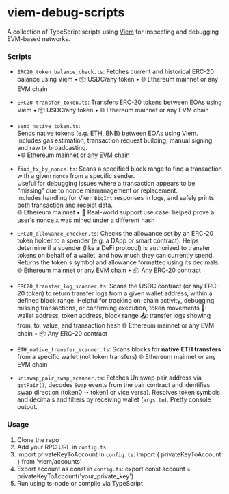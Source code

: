 # viem-debug-scripts

A collection of TypeScript scripts using [Viem](https://viem.sh) for inspecting and debugging EVM-based networks.

### Scripts

- `ERC20_token_balance_check.ts`: 
  Fetches current and historical ERC-20 balance using Viem
  • 📦 USDC/any token • 🌐 Ethereum mainnet or any EVM chain

- `ERC20_transfer_token.ts`: 
  Transfers ERC-20 tokens between EOAs using Viem
   • 📦 USDC/any token • 🌐 Ethereum mainnet or any EVM chain

- `send_native_token.ts`:  
  Sends native tokens (e.g. ETH, BNB) between EOAs using Viem.  
  Includes gas estimation, transaction request building, manual signing, and raw tx broadcasting.  
  •🌐 Ethereum mainnet or any EVM chain

- `find_tx_by_nonce.ts`: 
  Scans a specified block range to find a transaction with a given `nonce` from a specific sender.  
  Useful for debugging issues where a transaction appears to be “missing” due to nonce mismanagement or replacement.  
  Includes handling for Viem `BigInt` responses in logs, and safely prints both transaction and receipt data.  
  🌐 Ethereum mainnet • 📍 Real-world support use case: helped prove a user's nonce `X` was mined under a different hash

- `ERC20_allowance_checker.ts`:
  Checks the allowance set by an ERC-20 token holder to a spender (e.g. a DApp or smart contract).
  Helps determine if a spender (like a DeFi protocol) is authorized to transfer tokens on behalf of a wallet, and how much they can currently spend.
  Returns the token's symbol and allowance formatted using its decimals.
  🌐 Ethereum mainnet or any EVM chain • 📦 Any ERC-20 contract 

- `ERC20_transfer_log_scanner.ts`: 
  Scans the USDC contract (or any ERC-20 token) to return transfer logs from a given wallet address, within a defined block range. Helpful for tracking on-chain activity, debugging missing transactions, or confirming execution, token movements
  📩: wallet address, token address, block range
  📤: transfer logs showing from, to, value, and transaction hash
  🌐 Ethereum mainnet or any EVM chain • 📦 Any ERC-20 contract 

- `ETH_native_transfer_scanner.ts`: 
  Scans blocks for **native ETH transfers** from a specific wallet (not token transfers)
  🌐 Ethereum mainnet or any EVM chain

- `uniswap_pair_swap_scanner.ts`: Fetches Uniswap pair address via `getPair()`, decodes `Swap` events from the pair contract and identifies swap direction (token0 ➝ token1 or vice versa). Resolves token symbols and decimals and filters by receiving wallet (`args.to`). Pretty console output.

### Usage

1. Clone the repo
2. Add your RPC URL in `config.ts`
3. Import privateKeyToAccount in `config.ts`: import { privateKeyToAccount } from 'viem/accounts'
4. Export account as const in `config.ts`: export const account = privateKeyToAccount('your_private_key')
5. Run using ts-node or compile via TypeScript

